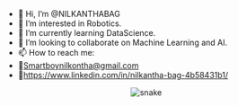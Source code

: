 - 👋 Hi, I’m @NILKANTHABAG
- 👀 I’m interested in Robotics.
- 🌱 I’m currently learning DataScience.
- 💞️ I’m looking to collaborate on Machine Learning and AI.
- 📫 How to reach me:
- 📧Smartboynilkontha@gmail.com
- 🔗https://www.linkedin.com/in/nilkantha-bag-4b58431b1/

<p align="center">
  <img src="https://github.com/NILKANTHABAG/NILKANTHABAG/raw/output/github-contribution-grid-snake.svg" alt="snake"></center>
</p>

<!---
NILKANTHABAG/NILKANTHABAG is a ✨ special ✨ repository because its `README.md` (this file) appears on your GitHub profile.
You can click the Preview link to take a look at your changes.
--->
